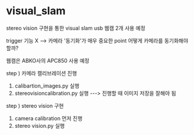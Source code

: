 # visual_slam 

stereo vision 구현을 통한 visual slam 
usb 웹캠 2개 사용 예정 


trigger 기능 X --> 카메라 '동기화'가 매우 중요한 point
어떻게 카메라를 동기화해야할까? 

웹캠은 ABKO사의 APC850 사용 예정 

step ) 카메라 캘리브레이션 진행 
1. calibartion_images.py 실행
2. stereovisioncalibration.py 실행 
---> 진행할 때 이미지 저장을 잘해야 됨

step ) stereo vision 구현
1. camera calibration 먼저 진행
2. stereo vision.py 실행 

